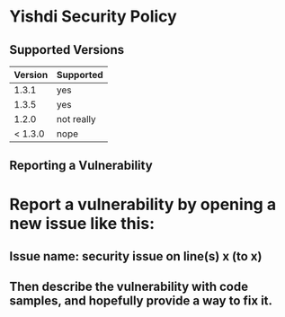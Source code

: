 # Yishdi Security Policy

## Supported Versions


| Version | Supported          |
| ------- | ------------------ |
| 1.3.1   | yes |
| 1.3.5  | yes                |
| 1.2.0 | not really |
| < 1.3.0   | nope             |

## Reporting a Vulnerability

# Report a vulnerability by opening a new issue like this:
## Issue name: security issue on line(s) x (to x)
## Then describe the vulnerability with code samples, and hopefully provide a way to fix it.

